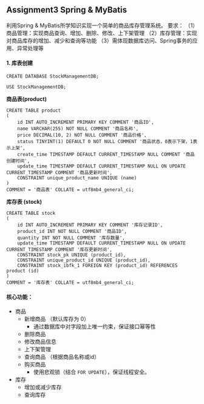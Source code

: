 ## Assignment3 Spring & MyBatis
利用Spring & MyBatis所学知识实现一个简单的商品库存管理系统。
要求：
（1）商品管理：实现商品查询、增加、删除、修改、上下架管理
（2）库存管理：实现对商品库存的增加、减少和查询等功能
（3）需体现数据库访问、Spring事务的应用、异常处理等

#### 1. 库表创建
```mysql
CREATE DATABASE StockManagementDB;

USE StockManagementDB;
```

**商品表(product)**
```mysql
CREATE TABLE product
(
    id INT AUTO_INCREMENT PRIMARY KEY COMMENT '商品ID',
    name VARCHAR(255) NOT NULL COMMENT '商品名称',
    price DECIMAL(10, 2) NOT NULL COMMENT '商品价格',
    status TINYINT(1) DEFAULT 0 NOT NULL COMMENT '商品状态，0表示下架，1表示上架',
    create_time TIMESTAMP DEFAULT CURRENT_TIMESTAMP NULL COMMENT '商品创建时间',
    update_time TIMESTAMP DEFAULT CURRENT_TIMESTAMP NULL ON UPDATE CURRENT_TIMESTAMP COMMENT '商品更新时间',
    CONSTRAINT unique_product_name UNIQUE (name)
)
COMMENT = '商品表' COLLATE = utf8mb4_general_ci;

```
**库存表 (stock)**

```mysql
CREATE TABLE stock
(
    id INT AUTO_INCREMENT PRIMARY KEY COMMENT '库存记录ID',
    product_id INT NOT NULL COMMENT '商品ID',
    quantity INT NOT NULL COMMENT '库存数量',
    update_time TIMESTAMP DEFAULT CURRENT_TIMESTAMP NULL ON UPDATE CURRENT_TIMESTAMP COMMENT '库存更新时间',
    CONSTRAINT stock_pk UNIQUE (product_id),
    CONSTRAINT unique_product_id UNIQUE (product_id),
    CONSTRAINT stock_ibfk_1 FOREIGN KEY (product_id) REFERENCES product (id)
)
COMMENT = '库存表' COLLATE = utf8mb4_general_ci;

```

#### 核心功能：
- 商品
  - 新增商品 （默认库存为 0）
    - 通过数据库中对字段加上唯一约束，保证接口幂等性
  - 删除商品
  - 修改商品信息
  - 上下架管理
  - 查询商品 （根据商品名称或id）
  - 购买商品
    - 使用悲观锁（结合 `FOR UPDATE`），保证线程安全。
- 库存
  - 增加或减少库存
  - 查询库存
